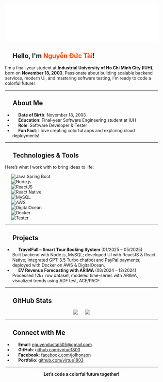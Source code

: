 ![Rainbow virtue1803](assets/rainbow.svg)

## <img src="assets/rainbow.svg" width="20" /> Hello, I'm <span style="color: #ff4500;">Nguyễn Đức Tài</span>!
<!-- Change the color hex code (e.g., #ff4500) to any color you prefer -->

I'm a final-year student at **Industrial University of Ho Chi Minh City (IUH)**, born on **November 18, 2003**. Passionate about building scalable backend services, modern UI, and mastering software testing, I'm ready to code a colorful future! <img src="assets/rainbow.svg" width="16" />

---

## <img src="assets/rainbow.svg" width="20" /> About Me
- <img src="assets/rainbow.svg" width="16" /> **Date of Birth**: November 18, 2003
- <img src="assets/rainbow.svg" width="16" /> **Education**: Final-year Software Engineering student at IUH
- <img src="assets/rainbow.svg" width="16" /> **Role**: Software Developer & Tester
- <img src="assets/rainbow.svg" width="16" /> **Fun Fact**: I love creating colorful apps and exploring cloud deployments!

---

## <img src="assets/rainbow.svg" width="20" /> Technologies & Tools
Here’s what I work with to bring ideas to life:

<img src="assets/rainbow.svg" width="16" /> ![Java Spring Boot](https://img.shields.io/badge/Spring_Boot-Backend-green?logo=spring)  
<img src="assets/rainbow.svg" width="16" /> ![Node.js](https://img.shields.io/badge/Node.js-API_Server-teal?logo=node.js)  
<img src="assets/rainbow.svg" width="16" /> ![ReactJS](https://img.shields.io/badge/ReactJS-Frontend-cyan?logo=react)  
<img src="assets/rainbow.svg" width="16" /> ![React Native](https://img.shields.io/badge/React_Native-Mobile-teal?logo=react)  
<img src="assets/rainbow.svg" width="16" /> ![MySQL](https://img.shields.io/badge/MySQL-Database-blue?logo=mysql)  
<img src="assets/rainbow.svg" width="16" /> ![AWS](https://img.shields.io/badge/AWS-Cloud-orange?logo=amazonaws)  
<img src="assets/rainbow.svg" width="16" /> ![DigitalOcean](https://img.shields.io/badge/DigitalOcean-Cloud-blue?logo=digitalocean)  
<img src="assets/rainbow.svg" width="16" /> ![Docker](https://img.shields.io/badge/Docker-Deployment-blue?logo=docker)  
<img src="assets/rainbow.svg" width="16" /> ![Tester](https://img.shields.io/badge/Tester-QA-red)

---

## <img src="assets/rainbow.svg" width="20" /> Projects
- <img src="assets/rainbow.svg" width="16" /> **TravelFull – Smart Tour Booking System** (01/2025 – 05/2025)  
  Built backend with Node.js, MySQL; developed UI with ReactJS & React Native; integrated GPT-3.5 Turbo chatbot and PayPal payments; deployed with Docker on AWS & DigitalOcean.
- <img src="assets/rainbow.svg" width="16" /> **EV Revenue Forecasting with ARIMA** (08/2024 – 12/2024)  
  Processed 12k+ row dataset, modeled time-series with ARIMA, visualized trends using ADF test, ACF/PACF.

---

## <img src="assets/rainbow.svg" width="20" /> GitHub Stats
<p align="center">
  <img src="https://github-readme-stats.vercel.app/api?username=virtue1803&show_icons=true&title_color=ff0000&text_color=ff7f00&icon_color=ffff00&bg_color=000000&hide_border=true" height="160" />
  <img src="assets/rainbow.svg" width="16" />
  <img src="https://github-readme-stats.vercel.app/api/top-langs/?username=virtue1803&layout=compact&title_color=00ff00&text_color=0000ff&bg_color=000000&hide_border=true" height="160" />
</p>

---

## <img src="assets/rainbow.svg" width="20" /> Connect with Me
- <img src="assets/rainbow.svg" width="16" /> **Email**: [nguyenductai505@gmail.com](mailto:nguyenductai505@gmail.com)  
- <img src="assets/rainbow.svg" width="16" /> **GitHub**: [github.com/virtue1803](https://github.com/virtue1803)  
- <img src="assets/rainbow.svg" width="16" /> **Facebook**: [facebook.com/jolhonson](https://facebook.com/jolhonson)  
- <img src="assets/rainbow.svg" width="16" /> **Portfolio**: [github.com/virtue1803](https://github.com/virtue1803)

---

<p align="center">
  <img src="assets/rainbow.svg" width="20" />
  <strong>Let’s code a colorful future together!</strong>
  <img src="assets/rainbow.svg" width="20" />
</p>
